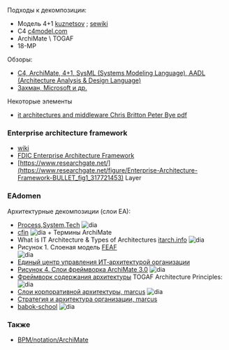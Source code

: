 Подходы к декомпозиции: 
- Модель 4+1 [kuznetsov](https://m-i-kuznetsov.livejournal.com/60725.html) ; [sewiki](http://sewiki.ru/4%2B1)
- C4 [c4model.com](https://c4model.com/diagrams/component)
- ArchiMate \ TOGAF
- 18-МР

Обзоры:
- [C4, ArchiMate, 4+1, SysML (Systems Modeling Language), AADL (Architecture Analysis & Design Language)](https://getanalyst.ru/database/system-analysts-architect-notations)
- [Захман, Microsoft и др.](https://intuit.ru/studies/professional_skill_improvements/19513/courses/751/lecture/29038?page=2)

Некоторые элементы
- [it architectures and middleware Chris Britton Peter Bye pdf](https://www.utwente.nl/en/ces/sal/exams/architecture-of-Information-systems/britton-peter-2004-it-architectures-and-middleware.pdf)

### Enterprise architecture framework
- [wiki](https://en.wikipedia.org/wiki/Enterprise_architecture_framework)
- [FDIC Enterprise Architecture Framework](https://en.wikipedia.org/wiki/FDIC_Enterprise_Architecture_Framework)
- [https://www.researchgate.net/](https://www.researchgate.net/figure/Enterprise-Architecture-Framework-BULLET_fig1_317721453) Layer
### EAdomen
Архитектурные декомпозиции (слои ЕА):
- [Process,System,Tech](https://www.edrawmax.com/enterprise-architecture/) ![dia](https://images.edrawmax.com/images/knowledge/enterprise-architecture-1.jpg)
- [cfin](https://www.cfin.ru/itm/standards/ArchiMate.shtml) ![dia](https://www.cfin.ru/itm/standards/ArchiMate-07.png) + Термины ArchiMate
- What is IT Architecture & Types of Architectures [itarch.info](https://www.itarch.info/2020/05/what-is-it-architecture-and-different.html) ![dia](https://blogger.googleusercontent.com/img/b/R29vZ2xl/AVvXsEg86WC93GrNXJZR4NOaxTb-v_CcKggw2MKtjGfRh-Rr1i7qt-ynMXoC6pzyrC_4i9eMErAMPYf3juoz86pfF5O3dJkIGiCYNr51dIvDzSXaHsEXJYMcnvldmu_dwR4eyGKMsU5LAq-p9DYF/s2048/architecturetypes+%25281%2529.png)
- Рисунок 1. Слоеная модель [FEAF](https://bit.samag.ru/archive/article/1835)  
![dia](https://bit.samag.ru/uploads/articles/2017/03/40_44_IT_Processes_Architecture/image001.gif)
- [Единый центр управления ИТ‑архитектурой организации](https://www.businessstudio.ru/articles/article/edinyy_tsentr_upravleniya_it_arkhitekturoy_organizacii/)
- [Рисунок 4. Слои фреймворка ArchiMate 3.0](https://habr.com/ru/articles/347204/)
![dia](https://habrastorage.org/r/w1560/webt/8g/du/5g/8gdu5gecbfkhr2bj9mw9-wsmpji.jpeg)
- [Фреймворк содержания архитектуры](https://habr.com/ru/companies/otus/articles/756986/) TOGAF Architecture Principles: ![dia](https://habrastorage.org/r/w1560/getpro/habr/upload_files/a15/9d1/88e/a159d188e6923562ee20b9a115bbf8db.png)
- [Слои корпоративной архитектуры, marcus](https://marcus-aurelius.ru/articles/layers.html) ![dia](https://marcus-aurelius.ru/netcat_files/userfiles/Article_Layers/Pic2.jpg)
- [Стратегия и архитектура организации,  marcus](https://strategy.cdto.ranepa.ru/5-1-chto-takoe-arhitektura-organizacii)
- [babok-school](https://babok-school.ru/blog/what-is-togaf-enterprise-architecture-basics/) ![dia](https://babok-school.ru/wp-content/uploads/2020/11/arh_1.png)

### Также
- [BPM/notation/ArchiMate](https://github.com/bpmbpm/doc/blob/main/BPM/notation/ArchiMate/readme.md)
